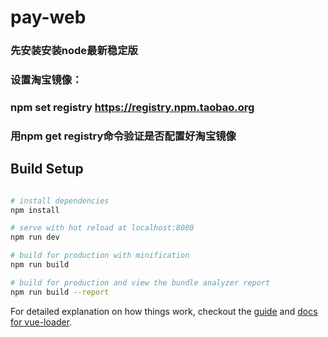 # pay-web

### 先安装安装node最新稳定版
### 设置淘宝镜像：
### npm set registry https://registry.npm.taobao.org
### 用npm get registry命令验证是否配置好淘宝镜像

## Build Setup

``` bash

# install dependencies
npm install

# serve with hot reload at localhost:8080
npm run dev

# build for production with minification
npm run build

# build for production and view the bundle analyzer report
npm run build --report
```

For detailed explanation on how things work, checkout the [guide](http://vuejs-templates.github.io/webpack/) and [docs for vue-loader](http://vuejs.github.io/vue-loader).
